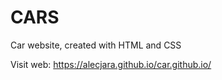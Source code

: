 # CARS

Car website, created with HTML and CSS 

Visit web: https://alecjara.github.io/car.github.io/
